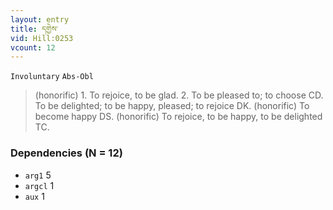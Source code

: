 ```yaml
---
layout: entry
title: དགྱེས་
vid: Hill:0253
vcount: 12
---
```

`Involuntary` `Abs-Obl`
> (honorific) 1\.
 To rejoice, to be glad\.
 2\.
 To be pleased to; to choose CD\.
 To be delighted; to be happy, pleased; to rejoice DK\.
 (honorific) To become happy DS\.
 (honorific) To rejoice, to be happy, to be delighted TC\.

### Dependencies (N = 12)
* `arg1` 5
* `argcl` 1
* `aux` 1
